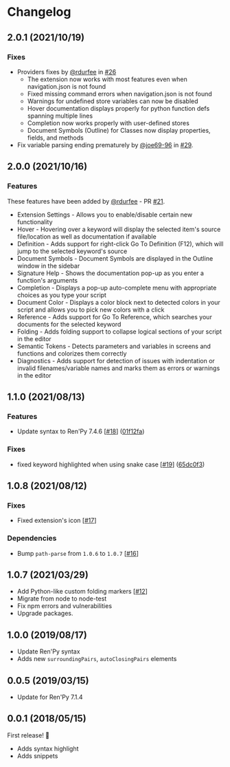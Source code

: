 # Changelog

## 2.0.1 (2021/10/19)

### Fixes

* Providers fixes by [@rdurfee](https://github.com/rdurfee) in [#26](https://github.com/LuqueDaniel/vscode-language-renpy/pull/26)
  * The extension now works with most features even when navigation.json is not found
  * Fixed missing command errors when navigation.json is not found
  * Warnings for undefined store variables can now be disabled
  * Hover documentation displays properly for python function defs spanning multiple lines
  * Completion now works properly with user-defined stores
  * Document Symbols (Outline) for Classes now display properties, fields, and methods
* Fix variable parsing ending prematurely by [@joe69-96](https://github.com/joe69-96) in [#29](https://github.com/LuqueDaniel/vscode-language-renpy/pull/29).

## 2.0.0 (2021/10/16)

### Features

These features have been added by [@rdurfee](https://github.com/rdurfee) - PR [#21](https://github.com/LuqueDaniel/vscode-language-renpy/pull/21).

* Extension Settings - Allows you to enable/disable certain new functionality
* Hover - Hovering over a keyword will display the selected item's source file/location as well as documentation if available
* Definition - Adds support for right-click Go To Definition (F12), which will jump to the selected keyword's source
* Document Symbols - Document Symbols are displayed in the Outline window in the sidebar
* Signature Help - Shows the documentation pop-up as you enter a function's arguments
* Completion - Displays a pop-up auto-complete menu with appropriate choices as you type your script
* Document Color - Displays a color block next to detected colors in your script and allows you to pick new colors with a click
* Reference - Adds support for Go To Reference, which searches your documents for the selected keyword
* Folding - Adds folding support to collapse logical sections of your script in the editor
* Semantic Tokens - Detects parameters and variables in screens and functions and colorizes them correctly
* Diagnostics - Adds support for detection of issues with indentation or invalid filenames/variable names and marks them as errors or warnings in the editor

## 1.1.0 (2021/08/13)

### Features

* Update syntax to Ren'Py 7.4.6 [[#18](https://github.com/LuqueDaniel/vscode-language-renpy/pull/18)] ([01f12fa](https://github.com/LuqueDaniel/vscode-language-renpy/commit/01f12fa43913d4c5ea14d738bfa69c4f5fcb2dcf))

### Fixes

* fixed keyword highlighted when using snake case  [[#19](https://github.com/LuqueDaniel/vscode-language-renpy/pull/19)] ([65dc0f3](https://github.com/LuqueDaniel/vscode-language-renpy/commit/65dc0f3cd15dd3922de8ef4fc8a59f0f40304eed))

## 1.0.8 (2021/08/12)

### Fixes

* Fixed extension's icon [[#17](https://github.com/LuqueDaniel/vscode-language-renpy/pull/17)]

### Dependencies

* Bump `path-parse` from `1.0.6` to `1.0.7` [[#16](https://github.com/LuqueDaniel/vscode-language-renpy/pull/16)]

## 1.0.7 (2021/03/29)

* Add Python-like custom folding markers [[#12](https://github.com/LuqueDaniel/vscode-language-renpy/pull/12)]
* Migrate from node to node-test
* Fix npm errors and vulnerabilities
* Upgrade packages.

## 1.0.0 (2019/08/17)

* Update Ren'Py syntax
* Adds new `surroundingPairs`, `autoClosingPairs` elements

## 0.0.5 (2019/03/15)

* Update for Ren'Py 7.1.4

## 0.0.1 (2018/05/15)

First release! :tada:

* Adds syntax highlight
* Adds snippets
